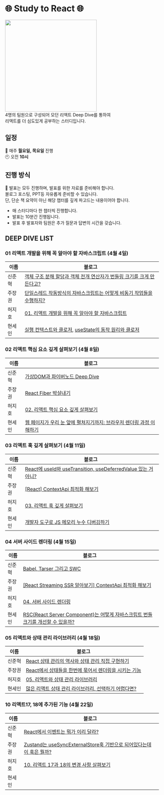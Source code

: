 # 🌐 Study to React 🌐
<img src="https://github.com/99sStudy/React-Deep-Dive/assets/104545906/ff2029a4-5831-4138-bc88-0cc34c1f64d9" widtt="100" height="300" />
</br>
4명의 팀원으로 구성되어 모던 리액트 Deep Dive를 통하여 </br>
리액트를 더 심도있게 공부하는 스터디입니다. </br>


## 일정
📅 매주 **월요일, 목요일** 진행 </br>
🕙 오전 **10시**</br>

## 진행 방식
📢 발표는 모두 진행하며, 발표를 위한 자료를 준비해야 합니다. </br>
블로그 포스팅, PPT등 자유롭게 준비할 수 있습니다.</br>
단, 단순 책 요약이 아닌 해당 챕터를 깊게 파고드는 내용이어야 합니다.
</br>
- 매 스터디마다 한 챕터씩 진행합니다. 
- 발표는 10분간 진행됩니다.
- 발표 후 발표자와 팀원은 추가 질문과 답변의 시간을 갖습니다.

## DEEP DIVE LIST 

### 01 리액트 개발을 위해 꼭 알아야 할 자바스크립트 (4월 4일)
| 이름 | 블로그 |
| --- | --- |
| 신준혁 |[객체 구조 분해 할당과 객체 전개 연산자가 번들링 크기를 크게 만든다고?](https://ydoag2003.tistory.com/464) |
| 주장권 |[단일스레드 작동방식의 자바스크립트는 어떻게 비동기 작업들을 수행하지?](https://velog.io/@tlsakch510/%EC%9D%B4%EB%B2%A4%ED%8A%B8-%EB%A3%A8%ED%94%84)  |
| 허지호 |[01. 리액트 개발을 위해 꼭 알아야 할 자바스크립트](https://nyove.tistory.com/80) |
| 현세인 |[실행 컨텍스트와 클로저](https://hyunlog.notion.site/JavaScript-Execution-Context-ef6a11ae1ff14fa8b1a7538bebc71650?pvs=4), [useState의 동작 원리와 클로저](https://hyunlog.notion.site/JavaScript-useState-f2ec638d23f44c70a7a47088b1ca2ced?pvs=4) |

### 02 리액트 핵심 요소 깊게 살펴보기 (4월 8일) 
| 이름 | 블로그 |
| --- | --- |
| 신준혁 |[가상DOM과 파이버노드 Deep Dive](https://ydoag2003.tistory.com/465)|
| 주장권 |[React Fiber 박살내기](https://velog.io/@tlsakch510/React-%EB%A0%8C%EB%8D%94%EB%A7%81) |
| 허지호 |[02. 리액트 핵심 요소 깊게 살펴보기](https://nyove.tistory.com/83) |
| 현세인 |[웹 페이지가 우리 눈 앞에 펼쳐지기까지: 브라우저 렌더링 과정 이해하기](https://www.notion.so/hyunlog/418095a3d623427c95769cb14e3ea609?pvs=4) |

### 03 리액트 훅 깊게 살펴보기 (4월 11일) 
| 이름 | 블로그 |
| --- | --- |
| 신준혁 |[React에 useId와 useTransition, useDeferredValue 있는 거 아니?](https://ydoag2003.tistory.com/466)|
| 주장권 |[[React] ContextApi 최적화 해보기](https://velog.io/@tlsakch510/React-ContextApi-%ED%9A%A8%EC%9C%A8%EC%A0%81%EC%9C%BC%EB%A1%9C-%EC%82%AC%EC%9A%A9%ED%95%B4%EB%B3%B4%EA%B8%B0)|
| 허지호 |[03. 리액트 훅 깊게 살펴보기](https://nyove.tistory.com/84)|
| 현세인 |[개발자 도구로 JS 메모리 누수 디버깅하기](https://hyunlog.notion.site/JS-6f4abe7761eb4747a275a0c7b16c2531) |

### 04 서버 사이드 렌더링 (4월 15일) 
| 이름 | 블로그 |
| --- | --- |
| 신준혁 |[Babel, Tarser 그리고 SWC](https://ydoag2003.tistory.com/468#comment20521501)|
| 주장권 |[[React Streaming SSR 알아보기] ContextApi 최적화 해보기](https://velog.io/@tlsakch510/React-Streaming-SSR-%EC%95%8C%EC%95%84%EB%B3%B4%EA%B8%B0)|
| 허지호 |[04. 서버 사이드 렌더링](https://nyove.tistory.com/85)|
| 현세인 |[RSC(React Server Component)는 어떻게 자바스크립트 번들 크기를 개선할 수 있을까?](https://hyunlog.notion.site/RSC-React-Server-Component-feat-Next-js-SSR-00d46d6d592a494b9e9c544b2786f3b3) |

### 05 리액트와 상태 관리 라이브러리 (4월 18일) 
| 이름 | 블로그 |
| --- | --- |
| 신준혁 |[React 상태 관리의 역사와 상태 관리 직접 구현하기](https://ydoag2003.tistory.com/469)|
| 주장권 |[React에서 상태들을 한번에 묶어서 렌더링을 시키는 기능](https://velog.io/@tlsakch510/%EB%A6%AC%EC%95%A1%ED%8A%B8%EC%97%90%EC%84%9C-%EC%9E%90%EB%8F%99-%EB%B0%B0%EC%B9%98%EB%8A%94)|
| 허지호 |[05. 리액트와 상태 관리 라이브러리](https://nyove.tistory.com/87)|
| 현세인 |[많은 리액트 상태 관리 라이브러리, 선택하기 어렵다면?](https://hyunlog.notion.site/aae3014e36484dcba59985e455cfaadf?pvs=4)|

### 10 리액트17, 18에 추가된 기능 (4월 22일) 
| 이름 | 블로그 |
| --- | --- |
| 신준혁 |[React에서 이벤트는 뭐가 이리 달라?](https://ydoag2003.tistory.com/470)|
| 주장권 |[Zustand는 useSyncExternalStore훅 기반으로 되어있다는데 이 훅은 뭘까?](https://velog.io/@tlsakch510/%EB%A6%AC%EC%95%A1%ED%8A%B8%EC%97%90%EC%84%9C-%EC%9E%90%EB%8F%99-%EB%B0%B0%EC%B9%98%EB%8A%94)|
| 허지호 |[10. 리액트 17과 18의 변경 사항 살펴보기](https://nyove.tistory.com/91)|
| 현세인 |[]()|

